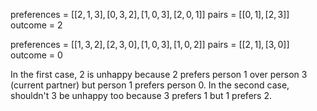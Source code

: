 
preferences = $[[2,1,3],[0,3,2],[1,0,3],[2,0,1]]$
pairs = $[[0,1],[2,3]]$ 
outcome = 2

preferences = $[[1,3,2],[2,3,0],[1,0,3],[1,0,2]]$ 
pairs = $[[2,1],[3,0]]$ 
outcome = 0

In the first case, 2 is unhappy because 2 prefers person 1 over person 3 (current partner) but person 1 prefers person 0.
In the second case, shouldn't 3 be unhappy too because 3 prefers 1 but 1 prefers 2.

